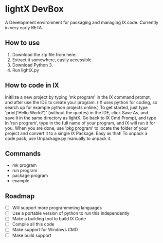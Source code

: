 # lightX DevBox
A Development environment for packaging and managing lX code. Currently in very early BETA.
## How to use
1. Download the zip file from here.
2. Extract it somewhere, easily accessible.
3. Download Python 3.
4. Run lightX.py

## How to code in lX
Initilize a new project by typing 'mk program' in the lX command prompt, and after use the IDE to create your program. (lX uses python for coding, so search up for example 
python projects online.) To get started, just type 'print('Hello World!')' (without the quotes) in the IDE, click Save As, and save it in the same directory as lightX. Go back to lX Cmd Prompt, and type in 'run program', type in the full name of your program, and lX will run it for you. When you are done, use 'pkg program' to locate the folder of your project and convert it to a single lX Package. Easy as that! To unpack a code pack, use Unpackage.py manually to unpack it.

## Commands 
* mk program
* run program
* package program 
* example

## Roadmap
- [ ] Will support more programmming languages 
- [ ] Use a portable version of python to run this independently 
- [ ] Make a building tool to build lX Code 
- [ ] Compile all this code 
- [ ] Make support for Windows CMD
- [ ] Make build support 
